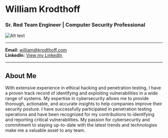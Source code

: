 # William Krodthoff
### Sr. Red Team Engineer | Computer Security Professional
![Alt text](http://media.licdn.com/dms/image/C5603AQFkehSnsDvVFQ/profile-displayphoto-shrink_800_800/0/1517356120575?e=1717632000&v=beta&t=Q53VVFxY5OSe1c7STIkeHV1nCT6vL-joSw-9DHEhzAM "profile_pic")

---

**Email:** [william@krodthoff.com](mailto:william@krodthoff.com)  
**LinkedIn:** [View my LinkedIn](https://linkedin.com/in/williamkrodthoff/)  

---

## About Me
With extensive experience in ethical hacking and penetration testing, I have a proven track record of identifying and exploiting vulnerabilities in a wide range of systems. My expertise in cybersecurity allows me to provide thorough, actionable, and accurate insights to help companies improve their security posture. I have successfully participated in penetration testing operations and have been recognized for my contributions to identifying and reporting critical vulnerabilities. My passion for cybersecurity and commitment to staying up-to-date with the latest trends and technologies make me a valuable asset to any team.

